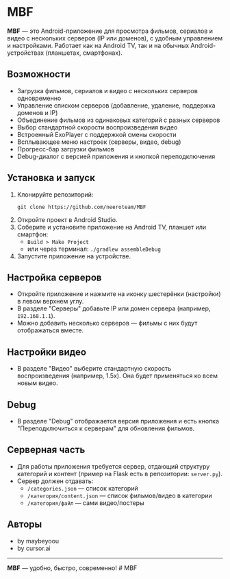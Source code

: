 # MBF

**MBF** — это Android-приложение для просмотра фильмов, сериалов и видео с нескольких серверов (IP или доменов), с удобным управлением и настройками. Работает как на Android TV, так и на обычных Android-устройствах (планшетах, смартфонах).

## Возможности
- Загрузка фильмов, сериалов и видео с нескольких серверов одновременно
- Управление списком серверов (добавление, удаление, поддержка доменов и IP)
- Объединение фильмов из одинаковых категорий с разных серверов
- Выбор стандартной скорости воспроизведения видео
- Встроенный ExoPlayer с поддержкой смены скорости
- Всплывающее меню настроек (серверы, видео, debug)
- Прогресс-бар загрузки фильмов
- Debug-диалог с версией приложения и кнопкой переподключения

## Установка и запуск
1. Клонируйте репозиторий:
   ```
   git clone https://github.com/neeroteam/MBF
   ```
2. Откройте проект в Android Studio.
3. Соберите и установите приложение на Android TV, планшет или смартфон:
   - `Build > Make Project`
   - или через терминал: `./gradlew assembleDebug`
4. Запустите приложение на устройстве.

## Настройка серверов
- Откройте приложение и нажмите на иконку шестерёнки (настройки) в левом верхнем углу.
- В разделе "Серверы" добавьте IP или домен сервера (например, `192.168.1.1`).
- Можно добавить несколько серверов — фильмы с них будут отображаться вместе.

## Настройки видео
- В разделе "Видео" выберите стандартную скорость воспроизведения (например, 1.5x). Она будет применяться ко всем новым видео.

## Debug
- В разделе "Debug" отображается версия приложения и есть кнопка "Переподключиться к серверам" для обновления фильмов.

## Серверная часть
- Для работы приложения требуется сервер, отдающий структуру категорий и контент (пример на Flask есть в репозитории: `server.py`).
- Сервер должен отдавать:
  - `/categories.json` — список категорий
  - `/категория/content.json` — список фильмов/видео в категории
  - `/категория/файл` — сами видео/постеры

## Авторы
- by maybeyoou
- by cursor.ai
---

**MBF** — удобно, быстро, современно! #   M B F  
 